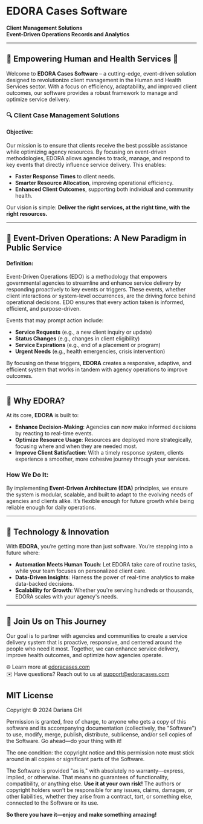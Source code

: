 # EDORA Cases Software
**Client Management Solutions**  
**Event-Driven Operations Records and Analytics**

---

## 🌟 Empowering Human and Health Services 🌟
Welcome to **EDORA Cases Software** – a cutting-edge, event-driven solution designed to revolutionize client management in the Human and Health Services sector. With a focus on efficiency, adaptability, and improved client outcomes, our software provides a robust framework to manage and optimize service delivery.

### 🔍 Client Case Management Solutions

#### **Objective:**
Our mission is to ensure that clients receive the best possible assistance while optimizing agency resources. By focusing on event-driven methodologies, EDORA allows agencies to track, manage, and respond to key events that directly influence service delivery. This enables:
- **Faster Response Times** to client needs.
- **Smarter Resource Allocation**, improving operational efficiency.
- **Enhanced Client Outcomes**, supporting both individual and community health.

Our vision is simple: **Deliver the right services, at the right time, with the right resources.**

---

## 🏢 Event-Driven Operations: A New Paradigm in Public Service

#### **Definition:**
Event-Driven Operations (EDO) is a methodology that empowers governmental agencies to streamline and enhance service delivery by responding proactively to key events or triggers. These events, whether client interactions or system-level occurrences, are the driving force behind operational decisions. EDO ensures that every action taken is informed, efficient, and purpose-driven.

Events that may prompt action include:
- **Service Requests** (e.g., a new client inquiry or update)
- **Status Changes** (e.g., changes in client eligibility)
- **Service Expirations** (e.g., end of a placement or program)
- **Urgent Needs** (e.g., health emergencies, crisis intervention)

By focusing on these triggers, **EDORA** creates a responsive, adaptive, and efficient system that works in tandem with agency operations to improve outcomes.

---

## 🚀 Why EDORA?
At its core, **EDORA** is built to:
- **Enhance Decision-Making**: Agencies can now make informed decisions by reacting to real-time events.
- **Optimize Resource Usage**: Resources are deployed more strategically, focusing where and when they are needed most.
- **Improve Client Satisfaction**: With a timely response system, clients experience a smoother, more cohesive journey through your services.

### How We Do It:
By implementing **Event-Driven Architecture (EDA)** principles, we ensure the system is modular, scalable, and built to adapt to the evolving needs of agencies and clients alike. It’s flexible enough for future growth while being reliable enough for daily operations.

---

## 🔧 Technology & Innovation
With **EDORA**, you’re getting more than just software. You’re stepping into a future where:
- **Automation Meets Human Touch**: Let EDORA take care of routine tasks, while your team focuses on personalized client care.
- **Data-Driven Insights**: Harness the power of real-time analytics to make data-backed decisions.
- **Scalability for Growth**: Whether you're serving hundreds or thousands, EDORA scales with your agency's needs.

---

## 🤝 Join Us on This Journey
Our goal is to partner with agencies and communities to create a service delivery system that is proactive, responsive, and centered around the people who need it most. Together, we can enhance service delivery, improve health outcomes, and optimize how agencies operate.

🌐 Learn more at [edoracases.com](#)  
✉️ Have questions? Reach out to us at [support@edoracases.com](mailto:support@edoracases.com)

## MIT License

Copyright © 2024 Darians GH

Permission is granted, free of charge, to anyone who gets a copy of this software and its accompanying documentation (collectively, the "Software") to use, modify, merge, publish, distribute, sublicense, and/or sell copies of the Software. Go ahead—do your thing with it!

The one condition: the copyright notice and this permission note must stick around in all copies or significant parts of the Software.

The Software is provided "as is," with absolutely no warranty—express, implied, or otherwise. That means no guarantees of functionality, compatibility, or anything else. **Use it at your own risk!** The authors or copyright holders won’t be responsible for any issues, claims, damages, or other liabilities, whether they arise from a contract, tort, or something else, connected to the Software or its use.

**So there you have it—enjoy and make something amazing!**
